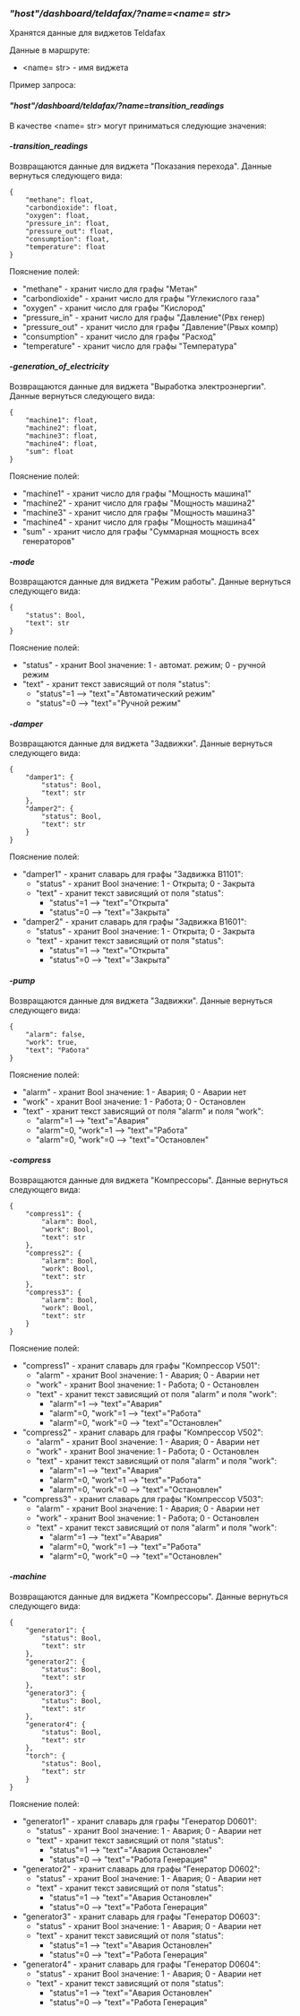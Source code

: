 ### *"host"/dashboard/teldafax/?name=<name= str>*
Хранятся данные для виджетов Teldafax

Данные в маршруте:
* <name= str> - имя виджета

Пример запроса:  
#### ***"host"/dashboard/teldafax/?name=transition_readings***

В качестве <name= str> могут приниматься следующие значения:

#### -**_transition_readings_** 
Возвращаются данные для виджета "Показания перехода". Данные вернуться следующего вида:
```
{
    "methane": float,
    "carbondioxide": float,
    "oxygen": float,
    "pressure_in": float,
    "pressure_out": float,
    "consumption": float,
    "temperature": float
}
```
Пояснение полей:
- "methane" - хранит число для графы "Метан"
- "carbondioxide" - хранит число для графы "Углекислого газа"
- "oxygen" - хранит число для графы "Кислород"
- "pressure_in" - хранит число для графы "Давление"(Рвх генер)
- "pressure_out" - хранит число для графы "Давление"(Рвых компр)
- "consumption" - хранит число для графы "Расход"
- "temperature" - хранит число для графы "Температура"

#### -**_generation_of_electricity_** 
Возвращаются данные для виджета "Выработка электроэнергии". Данные вернуться следующего вида:
```
{
    "machine1": float,
    "machine2": float,
    "machine3": float,
    "machine4": float,
    "sum": float
}
```
Пояснение полей:
- "machine1" - хранит число для графы "Мощность машина1"
- "machine2" - хранит число для графы "Мощность машина2"
- "machine3" - хранит число для графы "Мощность машина3"
- "machine4" - хранит число для графы "Мощность машина4"
- "sum" - хранит число для графы "Суммарная мощность всех генераторов"

#### -**_mode_** 
Возвращаются данные для виджета "Режим работы". Данные вернуться следующего вида:
```
{
    "status": Bool,
    "text": str
}
```
Пояснение полей:
- "status" - хранит Bool значение: 1 - автомат. режим; 0 - ручной режим
- "text" - хранит текст зависящий от поля "status": 
  - "status"=1 --> "text"="Автоматический режим"
  - "status"=0 --> "text"="Ручной режим"

#### -**_damper_** 
Возвращаются данные для виджета "Задвижки". Данные вернуться следующего вида:
```
{
    "damper1": {
        "status": Bool,
        "text": str
    },
    "damper2": {
        "status": Bool,
        "text": str
    }
}
```
Пояснение полей:
- "damper1" - хранит славарь для графы "Задвижка В1101":
  - "status" - хранит Bool значение: 1 - Открыта; 0 - Закрыта
  - "text" - хранит текст зависящий от поля "status": 
    - "status"=1 --> "text"="Открыта"
    - "status"=0 --> "text"="Закрыта"
- "damper2" - хранит славарь для графы "Задвижка В1601":
  - "status" - хранит Bool значение: 1 - Открыта; 0 - Закрыта
  - "text" - хранит текст зависящий от поля "status": 
    - "status"=1 --> "text"="Открыта"
    - "status"=0 --> "text"="Закрыта"

#### -**_pump_** 
Возвращаются данные для виджета "Задвижки". Данные вернуться следующего вида:
```
{
    "alarm": false,
    "work": true,
    "text": "Работа"
}
```
Пояснение полей:
- "alarm" - хранит Bool значение: 1 - Авария; 0 - Аварии нет
- "work" - хранит Bool значение: 1 - Работа; 0 - Остановлен
- "text" - хранит текст зависящий от поля "alarm" и поля "work":
  - "alarm"=1 --> "text"="Авария"
  - "alarm"=0, "work"=1 --> "text"="Работа"
  - "alarm"=0, "work"=0 --> "text"="Остановлен"

#### -**_compress_** 
Возвращаются данные для виджета "Компрессоры". Данные вернуться следующего вида:
```
{
    "compress1": {
        "alarm": Bool,
        "work": Bool,
        "text": str
    },
    "compress2": {
        "alarm": Bool,
        "work": Bool,
        "text": str
    },
    "compress3": {
        "alarm": Bool,
        "work": Bool,
        "text": str
    }
}
```
Пояснение полей:
- "compress1" - хранит славарь для графы "Компрессор V501":
  - "alarm" - хранит Bool значение: 1 - Авария; 0 - Аварии нет
  - "work" - хранит Bool значение: 1 - Работа; 0 - Остановлен
  - "text" - хранит текст зависящий от поля "alarm" и поля "work":
    - "alarm"=1 --> "text"="Авария"
    - "alarm"=0, "work"=1 --> "text"="Работа"
    - "alarm"=0, "work"=0 --> "text"="Остановлен"
- "compress2" - хранит славарь для графы "Компрессор V502":
  - "alarm" - хранит Bool значение: 1 - Авария; 0 - Аварии нет
  - "work" - хранит Bool значение: 1 - Работа; 0 - Остановлен
  - "text" - хранит текст зависящий от поля "alarm" и поля "work":
    - "alarm"=1 --> "text"="Авария"
    - "alarm"=0, "work"=1 --> "text"="Работа"
    - "alarm"=0, "work"=0 --> "text"="Остановлен"
- "compress3" - хранит славарь для графы "Компрессор V503":
  - "alarm" - хранит Bool значение: 1 - Авария; 0 - Аварии нет
  - "work" - хранит Bool значение: 1 - Работа; 0 - Остановлен
  - "text" - хранит текст зависящий от поля "alarm" и поля "work":
    - "alarm"=1 --> "text"="Авария"
    - "alarm"=0, "work"=1 --> "text"="Работа"
    - "alarm"=0, "work"=0 --> "text"="Остановлен"

#### -**_machine_** 
Возвращаются данные для виджета "Компрессоры". Данные вернуться следующего вида:
```
{
    "generator1": {
        "status": Bool,
        "text": str
    },
    "generator2": {
        "status": Bool,
        "text": str
    },
    "generator3": {
        "status": Bool,
        "text": str
    },
    "generator4": {
        "status": Bool,
        "text": str
    },
    "torch": {
        "status": Bool,
        "text": str
    }
}
```
Пояснение полей:
- "generator1" - хранит славарь для графы "Генератор D0601":
  - "status" - хранит Bool значение: 1 - Авария; 0 - Аварии нет
  - "text" - хранит текст зависящий от поля "status":
    - "status"=1 --> "text"="Авария Остановлен"
    - "status"=0 --> "text"="Работа Генерация"
- "generator2" - хранит славарь для графы "Генератор D0602":
  - "status" - хранит Bool значение: 1 - Авария; 0 - Аварии нет
  - "text" - хранит текст зависящий от поля "status":
    - "status"=1 --> "text"="Авария Остановлен"
    - "status"=0 --> "text"="Работа Генерация"
- "generator3" - хранит славарь для графы "Генератор D0603":
  - "status" - хранит Bool значение: 1 - Авария; 0 - Аварии нет
  - "text" - хранит текст зависящий от поля "status":
    - "status"=1 --> "text"="Авария Остановлен"
    - "status"=0 --> "text"="Работа Генерация"
- "generator4" - хранит славарь для графы "Генератор D0604":
  - "status" - хранит Bool значение: 1 - Авария; 0 - Аварии нет
  - "text" - хранит текст зависящий от поля "status":
    - "status"=1 --> "text"="Авария Остановлен"
    - "status"=0 --> "text"="Работа Генерация"

